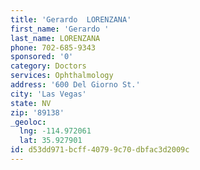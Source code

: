 ```yaml
---
title: 'Gerardo  LORENZANA'
first_name: 'Gerardo '
last_name: LORENZANA
phone: 702-685-9343
sponsored: '0'
category: Doctors
services: Ophthalmology
address: '600 Del Giorno St.'
city: 'Las Vegas'
state: NV
zip: '89138'
_geoloc:
  lng: -114.972061
  lat: 35.927901
id: d53dd971-bcff-4079-9c70-dbfac3d2009c
---
```

